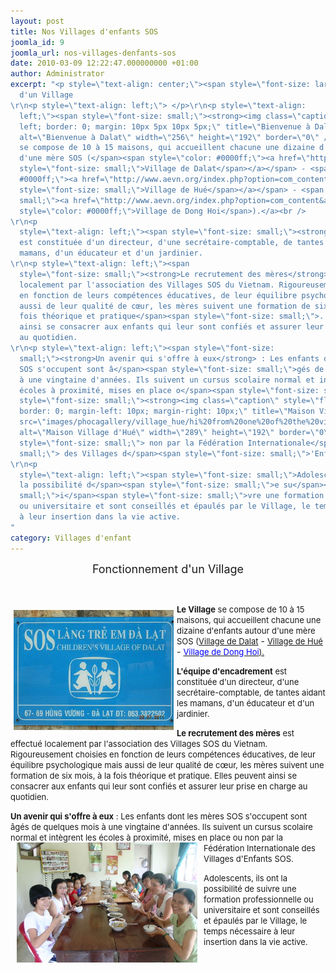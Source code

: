 ```yaml
---
layout: post
title: Nos Villages d'enfants SOS
joomla_id: 9
joomla_url: nos-villages-denfants-sos
date: 2010-03-09 12:22:47.000000000 +01:00
author: Administrator
excerpt: "<p style=\"text-align: center;\"><span style=\"font-size: large;\">Fonctionnement
  d'un Village
\r\n<p style=\"text-align: left;\"> </p>\r\n<p style=\"text-align:
  left;\"><span style=\"font-size: small;\"><strong><img class=\"caption\" style=\"float:
  left; border: 0; margin: 10px 5px 10px 5px;\" title=\"Bienvenue à Dalat\" src=\"images/phocagallery/village_dalat/bienvenue%20au%20village.jpg\"
  alt=\"Bienvenue à Dalat\" width=\"256\" height=\"192\" border=\"0\" />Le Village</strong>
  se compose de 10 à 15 maisons, qui accueillent chacune une dizaine d'enfants autour
  d'une mère SOS (</span><span style=\"color: #0000ff;\"><a href=\"http://www.aevn.org/index.php?option=com_content&amp;view=article&amp;id=19&amp;Itemid=19&amp;lang=fr\"><span
  style=\"font-size: small;\">Village de Dalat</span></a></span> - <span style=\"color:
  #0000ff;\"><a href=\"http://www.aevn.org/index.php?option=com_content&amp;view=article&amp;id=10&amp;Itemid=13&amp;lang=fr\"><span
  style=\"font-size: small;\">Village de Hué</span></a></span> - <span style=\"font-size:
  small;\"><a href=\"http://www.aevn.org/index.php?option=com_content&amp;view=article&amp;id=4&amp;Itemid=4&amp;lang=fr\"><span
  style=\"color: #0000ff;\">Village de Dong Hoi</span>).</a><br />
\r\n<p
  style=\"text-align: left;\"><span style=\"font-size: small;\"><strong>L'équipe d'encadrement</strong>
  est constituée d'un directeur, d'une secrétaire-comptable, de tantes aidant les
  mamans, d'un éducateur et d'un jardinier.
\r\n<p style=\"text-align: left;\"><span
  style=\"font-size: small;\"><strong>Le recrutement des mères</strong> est effectué
  localement par l'association des Villages SOS du Vietnam. Rigoureusement choisies
  en fonction de leurs compétences éducatives, de leur équilibre psychologique mais
  aussi de leur qualité de cœur, les mères suivent une formation de six mois, à la
  fois théorique et pratique</span><span style=\"font-size: small;\">. Elles peuvent
  ainsi se consacrer aux enfants qui leur sont confiés et assurer leur prise en charge
  au quotidien.
\r\n<p style=\"text-align: left;\"><span style=\"font-size:
  small;\"><strong>Un avenir qui s'offre à eux</strong> : Les enfants dont les mères
  SOS s'occupent sont â</span><span style=\"font-size: small;\">gés de quelques mois
  à une vingtaine d'années. Ils suivent un cursus scolaire normal et intègrent les
  écoles à proximité, mises en place o</span><span style=\"font-size: small;\">u</span><span
  style=\"font-size: small;\"><strong><img class=\"caption\" style=\"float: left;
  border: 0; margin-left: 10px; margin-right: 10px;\" title=\"Maison Village d'Hué\"
  src=\"images/phocagallery/village_hue/hi%20from%20one%20of%20the%20village%20house.jpg\"
  alt=\"Maison Village d'Hué\" width=\"289\" height=\"192\" border=\"0\" /></strong></span><span
  style=\"font-size: small;\"> non par la Fédération Internationale</span><span style=\"font-size:
  small;\"> des Villages d</span><span style=\"font-size: small;\">'Enfants SOS.
\r\n<p
  style=\"text-align: left;\"><span style=\"font-size: small;\">Adolescents, ils ont
  la possibilité d</span><span style=\"font-size: small;\">e su</span><span style=\"font-size:
  small;\">i</span><span style=\"font-size: small;\">vre une formation professionnelle
  ou universitaire et sont conseillés et épaulés par le Village, le temps nécessaire
  à leur insertion dans la vie active.
"
category: Villages d'enfant
---
```

<p style="text-align: center;"><span style="font-size: large;">Fonctionnement d'un Village

<p style="text-align: left;"> </p>
<p style="text-align: left;"><span style="font-size: small;"><strong><img class="caption" style="float: left; border: 0; margin: 10px 5px 10px 5px;" title="Bienvenue à Dalat" src="/assets/images/phocagallery/village_dalat/bienvenue%20au%20village.jpg" alt="Bienvenue à Dalat" width="256" height="192" border="0" />Le Village</strong> se compose de 10 à 15 maisons, qui accueillent chacune une dizaine d'enfants autour d'une mère SOS (</span><span style="color: #0000ff;"><a href="http://www.aevn.org/index.php?option=com_content&amp;view=article&amp;id=19&amp;Itemid=19&amp;lang=fr"><span style="font-size: small;">Village de Dalat</span></a></span> - <span style="color: #0000ff;"><a href="http://www.aevn.org/index.php?option=com_content&amp;view=article&amp;id=10&amp;Itemid=13&amp;lang=fr"><span style="font-size: small;">Village de Hué</span></a></span> - <span style="font-size: small;"><a href="http://www.aevn.org/index.php?option=com_content&amp;view=article&amp;id=4&amp;Itemid=4&amp;lang=fr"><span style="color: #0000ff;">Village de Dong Hoi</span>).</a><br />

<p style="text-align: left;"><span style="font-size: small;"><strong>L'équipe d'encadrement</strong> est constituée d'un directeur, d'une secrétaire-comptable, de tantes aidant les mamans, d'un éducateur et d'un jardinier.

<p style="text-align: left;"><span style="font-size: small;"><strong>Le recrutement des mères</strong> est effectué localement par l'association des Villages SOS du Vietnam. Rigoureusement choisies en fonction de leurs compétences éducatives, de leur équilibre psychologique mais aussi de leur qualité de cœur, les mères suivent une formation de six mois, à la fois théorique et pratique</span><span style="font-size: small;">. Elles peuvent ainsi se consacrer aux enfants qui leur sont confiés et assurer leur prise en charge au quotidien.

<p style="text-align: left;"><span style="font-size: small;"><strong>Un avenir qui s'offre à eux</strong> : Les enfants dont les mères SOS s'occupent sont â</span><span style="font-size: small;">gés de quelques mois à une vingtaine d'années. Ils suivent un cursus scolaire normal et intègrent les écoles à proximité, mises en place o</span><span style="font-size: small;">u</span><span style="font-size: small;"><strong><img class="caption" style="float: left; border: 0; margin-left: 10px; margin-right: 10px;" title="Maison Village d'Hué" src="/assets/images/phocagallery/village_hue/hi%20from%20one%20of%20the%20village%20house.jpg" alt="Maison Village d'Hué" width="289" height="192" border="0" /></strong></span><span style="font-size: small;"> non par la Fédération Internationale</span><span style="font-size: small;"> des Villages d</span><span style="font-size: small;">'Enfants SOS.

<p style="text-align: left;"><span style="font-size: small;">Adolescents, ils ont la possibilité d</span><span style="font-size: small;">e su</span><span style="font-size: small;">i</span><span style="font-size: small;">vre une formation professionnelle ou universitaire et sont conseillés et épaulés par le Village, le temps nécessaire à leur insertion dans la vie active.


